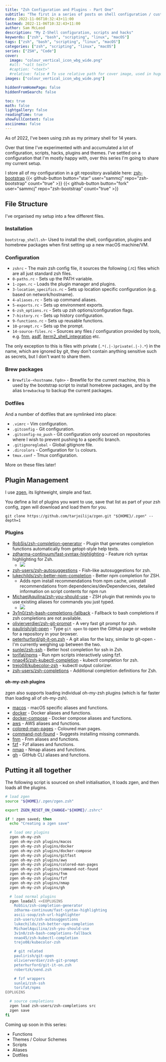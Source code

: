 ```yaml
---
title: "Zsh Configuration and Plugins - Part One"
subtitle: "The first in a series of posts on shell configuration / customisation"
date: 2022-11-06T10:32:43+11:00
lastmod: 2022-11-06T10:32:43+11:00
author: Sam McLeod
description: "My Z-Shell configuration, scripts and hacks"
keywords: ["zsh", "bash", "scripting", "linux", "macOS"]
tags: ["zsh", "bash", "scripting", "linux", "macOS"]
categories: ["zsh", "scripting", "linux", "macOS"]
series: ["ZSH", "Code"]
cover:
  image: "colour_vertical_icon_wbg_wide.png"
  #alt: "<alt text>"
  #caption: "<text>"
  #relative: false # To use relative path for cover image, used in hugo Page-bundles
images: ["colour_vertical_icon_wbg_wide.png"]

hiddenFromHomePage: false
hiddenFromSearch: false

toc: true
math: false
lightgallery: false
readingTime: true
showFullContent: false
asciinema: false
---
```


As of 2022, I've been using zsh as my primary shell for 14 years.

Over that time I've experimented with and accumulated a lot of configuration, scripts, hacks, plugins and themes. I've settled on a configuration that I'm mostly happy with, over this series I'm going to share my current setup.
<!--more-->

I store all of my configuration in a git repository available here: [zsh-bootstrap](https://github.com/sammcj/zsh-bootstrap) {{< github-button button="star"     user="sammcj" repo="zsh-bootstrap" count="true" >}} {{< github-button button="fork"     user="sammcj" repo="zsh-bootstrap" count="true" >}}

## File Structure

I've organised my setup into a few different files.

### Installation

`bootstrap_shell.sh`- Used to install the shell, configuration, plugins and homebrew packages when first setting up a new macOS machine/VM.

### Configuration

- `zshrc` - The main zsh config file, it sources the following (.rc) files which are all just standard zsh files.
- `0-paths.rc` - Sets up the PATH variable.
- `1-zgen.rc` - Loads the plugin manager and plugins.
- `3-location_specifics.rc` - Sets up location specific configuration (e.g. based on network/hostname).
- `4-aliases.rc` - Sets up command aliases.
- `5-exports.rc` - Sets up environment exports.
- `6-zsh_options.rc` - Sets up zsh options/configuration flags.
- `7-history.rc` - Sets up history configuration.
- `9-functions.rc` - Sets up reusable functions.
- `10-prompt.rc` - Sets up the prompt.
- `14-source-files.rc` - Sources any files / configuration provided by tools, e.g. [fnm](https://github.com/Schniz/fnm), [asdf](https://github.com/asdf-vm/asdf), [iterm2_shell_integration](https://iterm2.com/documentation-shell-integration.html) etc.

The only exception to this is files with private (`.*(.|-)private(.|-).*`) in the name, which are ignored by git, they don't contain anything sensitive such as secrets, but I don't want to share them.

### Brew packages

- `Brewfile-<hostname.fqdn>` - Brewfile for the current machine, this is used by the bootstrap script to install homebrew packages, and by the alias `brewbackup` to backup the current packages.

### Dotfiles

And a number of dotfiles that are symlinked into place:

- `.vimrc` - Vim configuration.
- `.gitconfig` - Git configuration.
- `.gitconfig-no_push` - Git configuration only sourced on repositories where I wish to prevent pushing to a specific branch.
- `.gitignoreglobal` - Global gitignore file.
- `.dircolors` - Configuration for `ls` colours.
- `tmux.conf` - Tmux configuration.

More on these files later!

## Plugin Management

I use [zgen](https://github.com/tarjoilija/zgen), its lightweight, simple and fast.

You define a list of plugins you want to use, save that list as part of your zsh config, zgen will download and load them for you.

```shell
git clone https://github.com/tarjoilija/zgen.git "${HOME}/.zgen" --depth=1
```

### Plugins

- [RobSis/zsh-completion-generator](https://github.com/RobSis/zsh-completion-generator) - Plugin that generates completion functions automatically from getopt-style help texts.
- [zdharma-continuum/fast-syntax-highlighting](https://github.com/zdharma-continuum/fast-syntax-highlighting) - Feature rich syntax highlighting for Zsh.
  - ![](https://raw.githubusercontent.com/zdharma-continuum/fast-syntax-highlighting/master/images/highlight-much.png)
- [zsh-users/zsh-autosuggestions](https://github.com/zsh-users/zsh-autosuggestions) - Fish-like autosuggestions for zsh.
- [lukechilds/zsh-better-npm-completion](https://github.com/lukechilds/zsh-better-npm-completion) - Better npm completion for ZSH.
  - Adds npm install recommendations from npm cache, uninstall recommendations from dependencies/devDependencies, detailed information on script contents for npm run
- [MichaelAquilina/zsh-you-should-use](https://github.com/MichaelAquilina/zsh-you-should-use) - ZSH plugin that reminds you to use existing aliases for commands you just typed.
  - ![](https://raw.githubusercontent.com/MichaelAquilina/zsh-you-should-use/master/img/global.png)
- [3v1n0/zsh-bash-completions-fallback](https://github.com/3v1n0/zsh-bash-completions-fallback) - Fallback to bash completions if zsh completions are not available.
- [olivierverdier/zsh-git-prompt](https://github.com/olivierverdier/zsh-git-prompt) - A very fast git prompt for zsh.
- [paulirish/git-open](https://github.com/paulirish/git-open) - Type `git open` to open the GitHub page or website for a repository in your browser.
- [peterhurford/git-it-on.zsh](https://github.com/peterhurford/git-it-on.zsh) - A git alias for the lazy, similar to git-open - I'm currently weighing up between the two.
- [sunlei/zsh-ssh](https://github.com/sunlei/zsh-ssh) - Better host completion for ssh in Zsh.
- [torifat/npms](https://github.com/torifat/npms) - Run npm scripts interactively using fzf.
- [nnao45/zsh-kubectl-completion](https://github.com/nnao45/zsh-kubectl-completion) - kubectl completion for zsh.
- [trejo08/kubecolor-zsh](https://github.com/trejo08/kubecolor-zsh) - kubectl output colorizer.
- [zsh-users/zsh-completions](https://github.com/zsh-users/zsh-completions) - Additional completion definitions for Zsh.

#### oh-my-zsh plugins

zgen also supports loading individual oh-my-zsh plugins (which is far faster than loading all of oh-my-zsh).

- [macos](https://github.com/ohmyzsh/ohmyzsh/tree/master/plugins/macos) - macOS specific aliases and functions.
- [docker](https://github.com/ohmyzsh/ohmyzsh/tree/master/plugins/docker) - Docker aliases and functions.
- [docker-compose](https://github.com/ohmyzsh/ohmyzsh/tree/master/plugins/docker-compose) - Docker compose aliases and functions.
- [aws](https://github.com/ohmyzsh/ohmyzsh/tree/master/plugins/aws) - AWS aliases and functions.
- [colored-man-pages](https://github.com/ohmyzsh/ohmyzsh/tree/master/plugins/colored-man-pages) - Coloured man pages.
- [command-not-found](https://github.com/ohmyzsh/ohmyzsh/tree/master/plugins/command-not-found) - Suggests installing missing commands.
- [fnm](https://github.com/ohmyzsh/ohmyzsh/tree/master/plugins/fnm) - Fnm aliases and functions.
- [fzf](https://github.com/ohmyzsh/ohmyzsh/tree/master/plugins/fzf) - Fzf aliases and functions.
- [nmap](https://github.com/ohmyzsh/ohmyzsh/tree/master/plugins/nmap) - Nmap aliases and functions.
- [gh](https://github.com/ohmyzsh/ohmyzsh/tree/master/plugins/gh) - GitHub CLI aliases and functions.

## Putting it all together

The following script is sourced on shell initialisation, it loads zgen, and then loads all the plugins.

```zsh
# load zgen
source "${HOME}/.zgen/zgen.zsh"

export ZGEN_RESET_ON_CHANGE="${HOME}/.zshrc"

if ! zgen saved; then
  echo "Creating a zgen save"

  # load omz plugins
  zgen oh-my-zsh
  zgen oh-my-zsh plugins/macos
  zgen oh-my-zsh plugins/docker
  zgen oh-my-zsh plugins/docker-compose
  zgen oh-my-zsh plugins/gitfast
  zgen oh-my-zsh plugins/aws
  zgen oh-my-zsh plugins/colored-man-pages
  zgen oh-my-zsh plugins/command-not-found
  zgen oh-my-zsh plugins/fnm
  zgen oh-my-zsh plugins/fzf
  zgen oh-my-zsh plugins/nmap
  zgen oh-my-zsh plugins/gh

  # load normal plugins
  zgen loadall <<EOPLUGINS
    RobSis/zsh-completion-generator
    zdharma-continuum/fast-syntax-highlighting
    ascii-soup/zsh-url-highlighter
    zsh-users/zsh-autosuggestions
    lukechilds/zsh-better-npm-completion
    MichaelAquilina/zsh-you-should-use
    3v1n0/zsh-bash-completions-fallback
    nnao45/zsh-kubectl-completion
    trejo08/kubecolor-zsh

    # git related
    paulirish/git-open
    olivierverdier/zsh-git-prompt
    peterhurford/git-it-on.zsh
    robertzk/send.zsh

    # fzf wrappers
    sunlei/zsh-ssh
    torifat/npms
EOPLUGINS

  # source completions
  zgen load zsh-users/zsh-completions src
  zgen save
fi
```

Coming up soon in this series:

- Functions
- Themes / Colour Schemes
- Scripts
- Aliases
- Dotfiles
